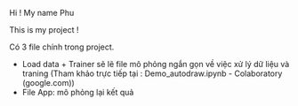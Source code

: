 Hi ! My name Phu

This is my project !

Có 3 file chính trong project.
 
- Load data + Trainer sẽ lẽ file mô phỏng ngắn gọn về việc xử lý dữ liệu và traning
(Tham khảo trực tiếp tại : Demo_autodraw.ipynb - Colaboratory (google.com))
- File App: mô phỏng lại kết quả
